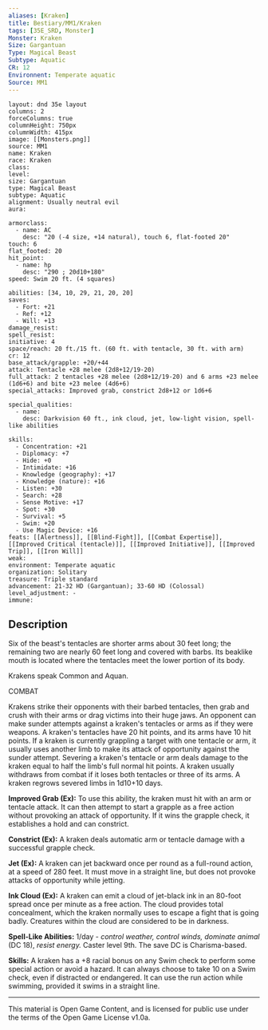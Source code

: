 ```yaml
---
aliases: [Kraken]
title: Bestiary/MM1/Kraken
tags: [35E_SRD, Monster]
Monster: Kraken
Size: Gargantuan
Type: Magical Beast
Subtype: Aquatic
CR: 12
Environnent: Temperate aquatic
Source: MM1
---
```


```statblock
layout: dnd 35e layout
columns: 2
forceColumns: true
columnHeight: 750px
columnWidth: 415px
image: [[Monsters.png]]
source: MM1
name: Kraken
race: Kraken
class: 
level: 
size: Gargantuan
type: Magical Beast
subtype: Aquatic
alignment: Usually neutral evil
aura: 

armorclass:
  - name: AC
    desc: "20 (-4 size, +14 natural), touch 6, flat-footed 20"
touch: 6
flat_footed: 20
hit_point:
  - name: hp
    desc: "290 ; 20d10+180"
speed: Swim 20 ft. (4 squares)

abilities: [34, 10, 29, 21, 20, 20]
saves:
  - Fort: +21
  - Ref: +12
  - Will: +13
damage_resist: 
spell_resist: 
initiative: 4
space/reach: 20 ft./15 ft. (60 ft. with tentacle, 30 ft. with arm)
cr: 12
base_attack/grapple: +20/+44
attack: Tentacle +28 melee (2d8+12/19-20)
full_attack: 2 tentacles +28 melee (2d8+12/19-20) and 6 arms +23 melee (1d6+6) and bite +23 melee (4d6+6)
special_attacks: Improved grab, constrict 2d8+12 or 1d6+6

special_qualities:
  - name: 
    desc: Darkvision 60 ft., ink cloud, jet, low-light vision, spell-like abilities

skills:
  - Concentration: +21
  - Diplomacy: +7
  - Hide: +0
  - Intimidate: +16
  - Knowledge (geography): +17
  - Knowledge (nature): +16
  - Listen: +30
  - Search: +28
  - Sense Motive: +17
  - Spot: +30
  - Survival: +5
  - Swim: +20
  - Use Magic Device: +16
feats: [[Alertness]], [[Blind-Fight]], [[Combat Expertise]], [[Improved Critical (tentacle)]], [[Improved Initiative]], [[Improved Trip]], [[Iron Will]]
weak: 
environment: Temperate aquatic
organization: Solitary
treasure: Triple standard
advancement: 21-32 HD (Gargantuan); 33-60 HD (Colossal)
level_adjustment: -
immune: 
```

## Description

<p>Six of the beast's tentacles are shorter arms about 30 feet long; the remaining two are nearly 60 feet long and covered with barbs. Its beaklike mouth is located where the tentacles meet the lower portion of its body.</p>
<p>Krakens speak Common and Aquan.</p>
<p>COMBAT</p>
<p>Krakens strike their opponents with their barbed tentacles, then grab and crush with their arms or drag victims into their huge jaws. An opponent can make sunder attempts against a kraken's tentacles or arms as if they were weapons<i>.</i> A kraken's tentacles have 20 hit points, and its arms have 10 hit points. If a kraken is currently grappling a target with one tentacle or arm, it usually uses another limb to make its attack of opportunity against the sunder attempt. Severing a kraken's tentacle or arm deals damage to the kraken equal to half the limb's full normal hit points. A kraken usually withdraws from combat if it loses both tentacles or three of its arms. A kraken regrows severed limbs in 1d10+10 days.</p>
<p>
            <b>Improved Grab (Ex):</b> To use this ability, the kraken must hit with an arm or tentacle attack. It can then attempt to start a grapple as a free action without provoking an attack of opportunity. If it wins the grapple check, it establishes a hold and can constrict.</p>
<p>
            <b>Constrict (Ex):</b> A kraken deals automatic arm or tentacle damage with a successful grapple check.</p>
<p>
            <b>Jet (Ex):</b> A kraken can jet backward once per round as a full-round action, at a speed of 280 feet. It must move in a straight line, but does not provoke attacks of opportunity while jetting.</p>
<p>
            <b>Ink Cloud (Ex):</b> A kraken can emit a cloud of jet-black ink in an 80-foot spread once per minute as a free action. The cloud provides total concealment, which the kraken normally uses to escape a fight that is going badly. Creatures within the cloud are considered to be in darkness.</p>
<p>
            <b>Spell-Like Abilities:</b> 1/day - <i>control weather, control winds, dominate animal</i> (DC 18), <i>resist energy.</i> Caster level 9th. The save DC is Charisma-based.</p>
<p>
            <b>Skills:</b> A kraken has a +8 racial bonus on any Swim check to perform some special action or avoid a hazard. It can always choose to take 10 on a Swim check, even if distracted or endangered. It can use the run action while swimming, provided it swims in a straight line.</p>

---

This material is Open Game Content, and is licensed for public use under
the terms of the Open Game License v1.0a.
